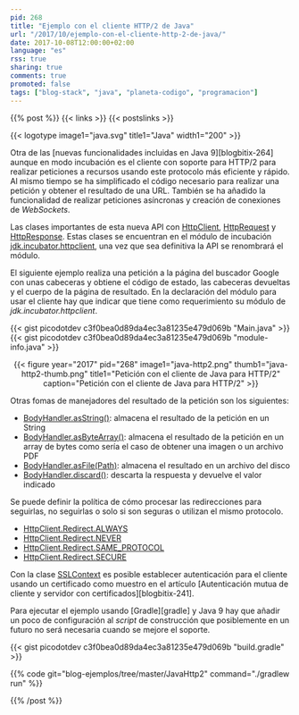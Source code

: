 ```yaml
---
pid: 268
title: "Ejemplo con el cliente HTTP/2 de Java"
url: "/2017/10/ejemplo-con-el-cliente-http-2-de-java/"
date: 2017-10-08T12:00:00+02:00
language: "es"
rss: true
sharing: true
comments: true
promoted: false
tags: ["blog-stack", "java", "planeta-codigo", "programacion"]
---
```


{{% post %}}
{{< links >}}
{{< postslinks >}}

{{< logotype image1="java.svg" title1="Java" width1="200" >}}

Otra de las [nuevas funcionalidades incluidas en Java 9][blogbitix-264] aunque en modo incubación es el cliente con soporte para HTTP/2 para realizar peticiones a recursos usando este protocolo más eficiente y rápido. Al mismo tiempo se ha simplificado el código necesario para realizar una petición y obtener el resultado de una URL. También se ha añadido la funcionalidad de realizar peticiones asíncronas y creación de conexiones de _WebSockets_.

Las clases importantes de esta nueva API con [HttpClient](http://docs.oracle.com/javase/9/docs/api/jdk/incubator/http/HttpClient.html), [HttpRequest](http://docs.oracle.com/javase/9/docs/api/jdk/incubator/http/HttpRequest.html) y [HttpResponse](http://docs.oracle.com/javase/9/docs/api/jdk/incubator/http/HttpResponse.html). Estas clases se encuentran en el módulo de incubación [jdk.incubator.httpclient](http://docs.oracle.com/javase/9/docs/api/jdk.incubator.httpclient-summary.html), una vez que sea definitiva la API se renombrará el módulo.

El siguiente ejemplo realiza una petición a la página del buscador Google con unas cabeceras y obtiene el código de estado, las cabeceras devueltas y el cuerpo de la página de resultado. En la declaración del módulo para usar el cliente hay que indicar que tiene como requerimiento su módulo de _jdk.incubator.httpclient_.

{{< gist picodotdev c3f0bea0d89da4ec3a81235e479d069b "Main.java" >}}
{{< gist picodotdev c3f0bea0d89da4ec3a81235e479d069b "module-info.java" >}}

<div class="media" style="text-align: center;">
    {{< figure year="2017" pid="268"
        image1="java-http2.png" thumb1="java-http2-thumb.png" title1="Petición con el cliente de Java para HTTP/2"
        caption="Petición con el cliente de Java para HTTP/2" >}}
</div>

Otras fomas de manejadores del resultado de la petición son los siguientes:

* [BodyHandler.asString()](http://docs.oracle.com/javase/9/docs/api/jdk/incubator/http/HttpResponse.BodyHandler.html#asString--): almacena el resultado de la petición en un String
* [BodyHandler.asByteArray()](http://docs.oracle.com/javase/9/docs/api/jdk/incubator/http/HttpResponse.BodyHandler.html#asByteArray--): almacena el resultado de la petición en un array de bytes como sería el caso de obtener una imagen o un archivo PDF
* [BodyHandler.asFile(Path)](http://docs.oracle.com/javase/9/docs/api/jdk/incubator/http/HttpResponse.BodyHandler.html#asFile-java.nio.file.Path-): almacena el resultado en un archivo del disco
* [BodyHandler.discard()](http://docs.oracle.com/javase/9/docs/api/jdk/incubator/http/HttpResponse.BodyHandler.html#discard-U-): descarta la respuesta y devuelve el valor indicado

Se puede definir la política de cómo procesar las redirecciones para seguirlas, no seguirlas o solo si son seguras o utilizan el mismo protocolo.

* [HttpClient.Redirect.ALWAYS](http://docs.oracle.com/javase/9/docs/api/jdk/incubator/http/HttpClient.Redirect.html#ALWAYS)
* [HttpClient.Redirect.NEVER](http://docs.oracle.com/javase/9/docs/api/jdk/incubator/http/HttpClient.Redirect.html#NEVER)
* [HttpClient.Redirect.SAME_PROTOCOL](http://docs.oracle.com/javase/9/docs/api/jdk/incubator/http/HttpClient.Redirect.html#SAME_PROTOCOL)
* [HttpClient.Redirect.SECURE](http://docs.oracle.com/javase/9/docs/api/jdk/incubator/http/HttpClient.Redirect.html#SECURE)

Con la clase [SSLContext](http://docs.oracle.com/javase/9/docs/api/javax/net/ssl/SSLContext.html) es posible establecer autenticación para el cliente usando un certificado como muestro en el artículo [Autenticación mutua de cliente y servidor con certificados][blogbitix-241].

Para ejecutar el ejemplo usando [Gradle][gradle] y Java 9 hay que añadir un poco de configuración al _script_ de construcción que posiblemente en un futuro no será necesaria cuando se mejore el soporte.

{{< gist picodotdev c3f0bea0d89da4ec3a81235e479d069b "build.gradle" >}}

{{% code git="blog-ejemplos/tree/master/JavaHttp2" command="./gradlew run" %}}

{{% /post %}}
